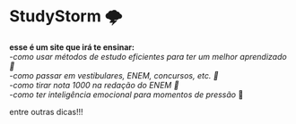 # StudyStorm 🌩️
<B>esse é um site que irá te ensinar:</B>
<I><BR>-como usar métodos de estudo eficientes para ter um melhor aprendizado 📕
<BR>-como passar em vestibulares, ENEM, concursos, etc. 📝
<BR>-como tirar nota 1000 na redação do ENEM 💯
<BR>-como ter inteligência emocional para momentos de pressão </I> 🤯

entre outras dicas!!!
